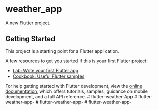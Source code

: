 # weather_app

A new Flutter project.

## Getting Started

This project is a starting point for a Flutter application.

A few resources to get you started if this is your first Flutter project:

- [Lab: Write your first Flutter app](https://docs.flutter.dev/get-started/codelab)
- [Cookbook: Useful Flutter samples](https://docs.flutter.dev/cookbook)

For help getting started with Flutter development, view the
[online documentation](https://docs.flutter.dev/), which offers tutorials,
samples, guidance on mobile development, and a full API reference.
#   f l u t t e r - w e a t h e r - A p p  
 #   f l u t t e r - w e a t h e r - a p p -  
 #   f l u t t e r - w e a t h e r - a p p -  
 #   f l u t t e r - w e a t h e r - a p p -  
 